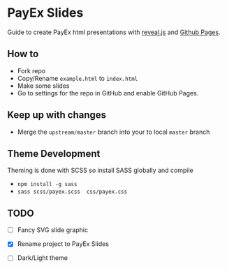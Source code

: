 # PayEx Slides
Guide to create PayEx html presentations with [reveal.js](https://github.com/hakimel/reveal.js) and [Github Pages](https://pages.github.com/).

## How to
-  Fork repo
-  Copy/Rename `example.html` to `index.html`
-  Make some slides
-  Go to settings for the repo in GitHub and enable GitHub Pages.

## Keep up with changes
- Merge the `upstream/master` branch into your to local `master` branch

## Theme Development
Theming is done with SCSS so install SASS globally and compile
- `npm install -g sass`
- `sass scss/payex.scss  css/payex.css`

## TODO
- [ ] Fancy SVG slide graphic
- [x] Rename project to PayEx Slides 
- [ ] Dark/Light theme
  